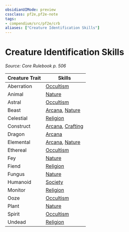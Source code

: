 ```yaml
---
obsidianUIMode: preview
cssclass: pf2e,pf2e-note
tags:
- compendium/src/pf2e/crb
aliases: ["Creature Identification Skills"]
---
```

# Creature Identification Skills  
*Source: Core Rulebook p. 506*  

| Creature Trait | Skills |
|----------------|--------|
| Aberration | [Occultism](../../Compendium/skills.md#Occultism) |
| Animal | [Nature](../../Compendium/skills.md#Nature) |
| Astral | [Occultism](../../Compendium/skills.md#Occultism) |
| Beast | [Arcana](../../Compendium/skills.md#Arcana), [Nature](../../Compendium/skills.md#Nature) |
| Celestial | [Religion](../../Compendium/skills.md#Religion) |
| Construct | [Arcana](../../Compendium/skills.md#Arcana), [Crafting](../../Compendium/skills.md#Crafting) |
| Dragon | [Arcana](../../Compendium/skills.md#Arcana) |
| Elemental | [Arcana](../../Compendium/skills.md#Arcana), [Nature](../../Compendium/skills.md#Nature) |
| Ethereal | [Occultism](../../Compendium/skills.md#Occultism) |
| Fey | [Nature](../../Compendium/skills.md#Nature) |
| Fiend | [Religion](../../Compendium/skills.md#Religion) |
| Fungus | [Nature](../../Compendium/skills.md#Nature) |
| Humanoid | [Society](../../Compendium/skills.md#Society) |
| Monitor | [Religion](../../Compendium/skills.md#Religion) |
| Ooze | [Occultism](../../Compendium/skills.md#Occultism) |
| Plant | [Nature](../../Compendium/skills.md#Nature) |
| Spirit | [Occultism](../../Compendium/skills.md#Occultism) |
| Undead | [Religion](../../Compendium/skills.md#Religion) |